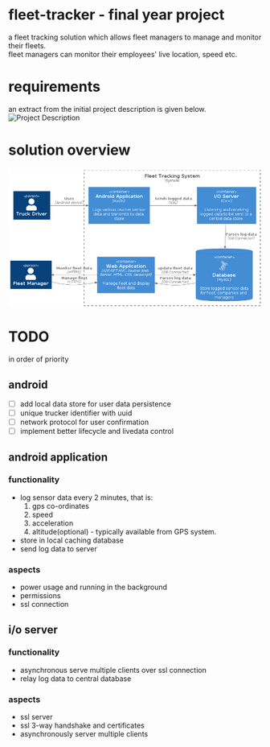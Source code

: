 # **fleet-tracker - final year project**
a fleet tracking solution which allows fleet managers to manage and monitor their fleets.  
fleet managers can monitor their employees' live location, speed etc.

# **requirements**
an extract from the initial project description is given below.  
![Project Description](docs/desc.png)

# **solution overview**
![Project Description](docs/container.png)

# **TODO**
in order of priority
## **android**
 - [ ] add local data store for user data persistence
 - [ ] unique trucker identifier with uuid
 - [ ] network protocol for user confirmation
 - [ ] implement better lifecycle and livedata control

## **android application**
### functionality
 - log sensor data every 2 minutes, that is:
    1. gps co-ordinates
    2. speed
    3. acceleration
    4. altitude(optional) - typically available from GPS system.
 - store in local caching database
 - send log data to server

### aspects
 - power usage and running in the background
 - permissions
 - ssl connection

## **i/o server**
### functionality
 - asynchronous serve multiple clients over ssl connection
 - relay log data to central database
### aspects
 - ssl server
 - ssl 3-way handshake and certificates
 - asynchronously server multiple clients